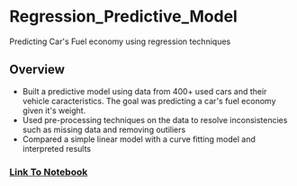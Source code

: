 # Regression_Predictive_Model
Predicting Car's Fuel economy using regression techniques

## Overview 
- Built a predictive model using data from 400+ used cars and their vehicle caracteristics. The goal was predicting a car's fuel economy given it's weight.
- Used pre-processing techniques on the data to resolve inconsistencies such as missing data and removing outiliers
- Compared a simple linear model with a curve fitting model and interpreted results

### [Link To Notebook](https://github.com/miguelrizzog96/Regression_Predictive_Model/blob/main/RegressionPredictiveModel.ipynb)
